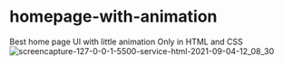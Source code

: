 # homepage-with-animation
Best home page UI with little animation Only in HTML and CSS
![screencapture-127-0-0-1-5500-service-html-2021-09-04-12_08_30](https://user-images.githubusercontent.com/77446236/132086316-1a7984c9-98d4-4408-abaa-226f6c575767.png)
